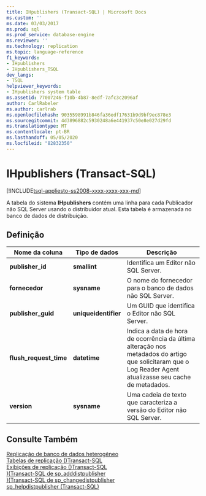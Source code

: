 ```yaml
---
title: IHpublishers (Transact-SQL) | Microsoft Docs
ms.custom: ''
ms.date: 03/03/2017
ms.prod: sql
ms.prod_service: database-engine
ms.reviewer: ''
ms.technology: replication
ms.topic: language-reference
f1_keywords:
- IHpublishers
- IHpublishers_TSQL
dev_langs:
- TSQL
helpviewer_keywords:
- IHpublishers system table
ms.assetid: 77007246-f10b-4b87-8edf-7afc3c2096af
author: CarlRabeler
ms.author: carlrab
ms.openlocfilehash: 9035598991b846fa36edf17631b9d9bf9ec878e3
ms.sourcegitcommit: 4d3896882c5930248a6e441937c50e8e027d29fd
ms.translationtype: MT
ms.contentlocale: pt-BR
ms.lasthandoff: 05/05/2020
ms.locfileid: "82832350"
---
```

# <a name="ihpublishers-transact-sql"></a>IHpublishers (Transact-SQL)
[!INCLUDE[tsql-appliesto-ss2008-xxxx-xxxx-xxx-md](../../includes/tsql-appliesto-ss2008-xxxx-xxxx-xxx-md.md)]

  A tabela do sistema **IHpublishers** contém uma linha para cada Publicador não SQL Server usando o distribuidor atual. Esta tabela é armazenada no banco de dados de distribuição.  
  
## <a name="definition"></a>Definição  
  
|Nome da coluna|Tipo de dados|Descrição|  
|-----------------|---------------|-----------------|  
|**publisher_id**|**smallint**|Identifica um Editor não SQL Server.|  
|**fornecedor**|**sysname**|O nome do fornecedor para o banco de dados não SQL Server.|  
|**publisher_guid**|**uniqueidentifier**|Um GUID que identifica o Editor não SQL Server.|  
|**flush_request_time**|**datetime**|Indica a data de hora de ocorrência da última alteração nos metadados do artigo que solicitaram que o Log Reader Agent atualizasse seu cache de metadados.|  
|**version**|**sysname**|Uma cadeia de texto que caracteriza a versão do Editor não SQL Server.|  
  
## <a name="see-also"></a>Consulte Também  
 [Replicação de banco de dados heterogêneo](../../relational-databases/replication/non-sql/heterogeneous-database-replication.md)   
 [Tabelas de replicação &#40;&#41;Transact-SQL](../../relational-databases/system-tables/replication-tables-transact-sql.md)   
 [Exibições de replicação &#40;&#41;Transact-SQL](../../relational-databases/system-views/replication-views-transact-sql.md)   
 [&#41;&#40;Transact-SQL de sp_adddistpublisher](../../relational-databases/system-stored-procedures/sp-adddistpublisher-transact-sql.md)   
 [&#41;&#40;Transact-SQL de sp_changedistpublisher](../../relational-databases/system-stored-procedures/sp-changedistpublisher-transact-sql.md)   
 [sp_helpdistpublisher &#40;Transact-SQL&#41;](../../relational-databases/system-stored-procedures/sp-helpdistpublisher-transact-sql.md)  
  
  
